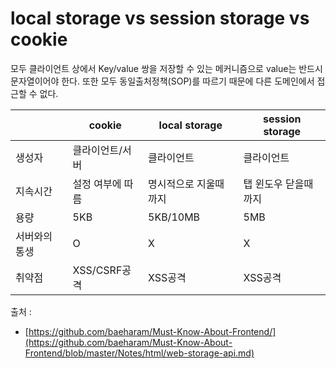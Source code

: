 
# local storage vs session storage vs cookie

모두 클라이언트 상에서 Key/value 쌍을 저장할 수 있는 메커니즘으로 value는 반드시 문자열이어야 한다. 또한 모두 동일출처정책(SOP)를 따르기 때문에 다른 도메인에서 접근할 수 없다.

||cookie|local storage|session storage|
|---------|----------|-----------|------------|
|생성자|클라이언트/서버|클라이언트|클라이언트|
|지속시간|설정 여부에 따름|명시적으로 지울때까지|탭 윈도우 닫을때까지|
|용량|5KB|5KB/10MB|5MB|
|서버와의 통생|O|X|X|
|취약점|XSS/CSRF공격|XSS공격|XSS공격|

출처 : 
+ [https://github.com/baeharam/Must-Know-About-Frontend/](https://github.com/baeharam/Must-Know-About-Frontend/blob/master/Notes/html/web-storage-api.md)